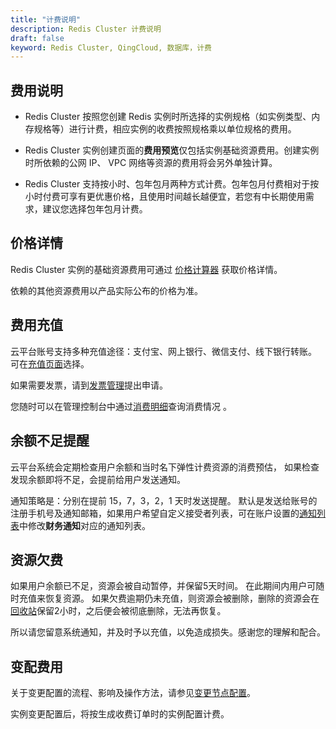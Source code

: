 ```yaml
---
title: "计费说明"
description: Redis Cluster 计费说明
draft: false
keyword: Redis Cluster, QingCloud, 数据库，计费
---
```


## 费用说明

- Redis Cluster 按照您创建 Redis 实例时所选择的实例规格（如实例类型、内存规格等）进行计费，相应实例的收费按照规格乘以单位规格的费用。

- Redis Cluster 实例创建页面的**费用预览**仅包括实例基础资源费用。创建实例时所依赖的公网 IP、 VPC 网络等资源的费用将会另外单独计算。

- Redis Cluster 支持按小时、包年包月两种方式计费。包年包月付费相对于按小时付费可享有更优惠价格，且使用时间越长越便宜，若您有中长期使用需求，建议您选择包年包月计费。

## 价格详情

Redis Cluster 实例的基础资源费用可通过 [价格计算器](https://www.qingcloud.com/pricing#/RedisCluster) 获取价格详情。

依赖的其他资源费用以产品实际公布的价格为准。

## 费用充值

云平台账号支持多种充值途径：支付宝、网上银行、微信支付、线下银行转账。 可在[充值页面](https://console.qingcloud.com/finance/wallet/)选择。

如果需要发票，请到[发票管理](https://console.qingcloud.com/finance/invoices/)提出申请。

您随时可以在管理控制台中通过[消费明细](https://console.qingcloud.com/finance/statistic/)查询消费情况 。

## 余额不足提醒

云平台系统会定期检查用户余额和当时名下弹性计费资源的消费预估， 如果检查发现余额即将不足，会提前给用户发送通知。

通知策略是：分别在提前 15，7，3，2，1 天时发送提醒。 默认是发送给账号的注册手机号及通知邮箱，如果用户希望自定义接受者列表，可在账户设置的[通知列表](https://console.qingcloud.com/account/profile/notify_map/)中修改**财务通知**对应的通知列表。

## 资源欠费

如果用户余额已不足，资源会被自动暂停，并保留5天时间。 在此期间内用户可随时充值来恢复资源。 如果欠费逾期仍未充值，则资源会被删除，删除的资源会在[回收站](https://console.qingcloud.com/pek3/recyclebin/)保留2小时，之后便会被彻底删除，无法再恢复。

所以请您留意系统通知，并及时予以充值，以免造成损失。感谢您的理解和配合。

## 变配费用

关于变更配置的流程、影响及操作方法，请参见[变更节点配置](/database/redis_cluster/manual/cfginstance/changeconfig/)。

实例变更配置后，将按生成收费订单时的实例配置计费。

